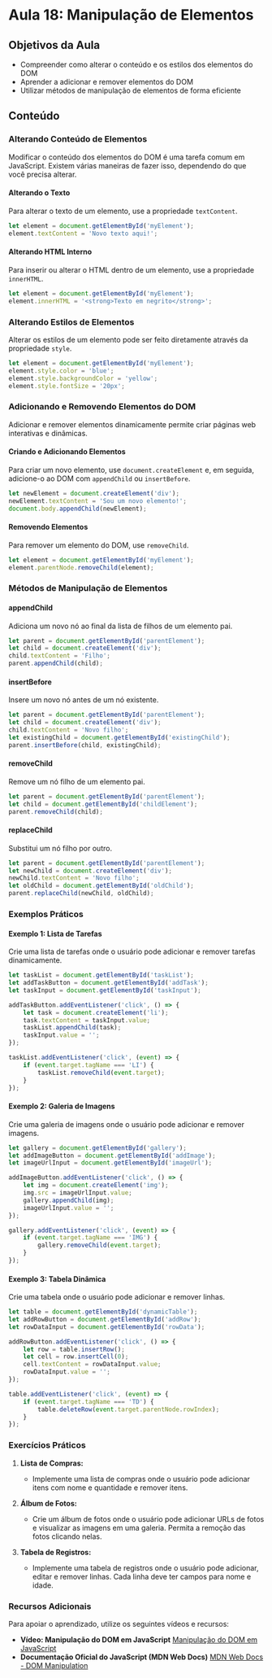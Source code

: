 
# Aula 18: Manipulação de Elementos

## Objetivos da Aula
- Compreender como alterar o conteúdo e os estilos dos elementos do DOM
- Aprender a adicionar e remover elementos do DOM
- Utilizar métodos de manipulação de elementos de forma eficiente

## Conteúdo

### Alterando Conteúdo de Elementos

Modificar o conteúdo dos elementos do DOM é uma tarefa comum em JavaScript. Existem várias maneiras de fazer isso, dependendo do que você precisa alterar.

#### Alterando o Texto

Para alterar o texto de um elemento, use a propriedade `textContent`.

```javascript
let element = document.getElementById('myElement');
element.textContent = 'Novo texto aqui!';
```

#### Alterando HTML Interno

Para inserir ou alterar o HTML dentro de um elemento, use a propriedade `innerHTML`.

```javascript
let element = document.getElementById('myElement');
element.innerHTML = '<strong>Texto em negrito</strong>';
```

### Alterando Estilos de Elementos

Alterar os estilos de um elemento pode ser feito diretamente através da propriedade `style`.

```javascript
let element = document.getElementById('myElement');
element.style.color = 'blue';
element.style.backgroundColor = 'yellow';
element.style.fontSize = '20px';
```

### Adicionando e Removendo Elementos do DOM

Adicionar e remover elementos dinamicamente permite criar páginas web interativas e dinâmicas.

#### Criando e Adicionando Elementos

Para criar um novo elemento, use `document.createElement` e, em seguida, adicione-o ao DOM com `appendChild` ou `insertBefore`.

```javascript
let newElement = document.createElement('div');
newElement.textContent = 'Sou um novo elemento!';
document.body.appendChild(newElement);
```

#### Removendo Elementos

Para remover um elemento do DOM, use `removeChild`.

```javascript
let element = document.getElementById('myElement');
element.parentNode.removeChild(element);
```

### Métodos de Manipulação de Elementos

#### appendChild

Adiciona um novo nó ao final da lista de filhos de um elemento pai.

```javascript
let parent = document.getElementById('parentElement');
let child = document.createElement('div');
child.textContent = 'Filho';
parent.appendChild(child);
```

#### insertBefore

Insere um novo nó antes de um nó existente.

```javascript
let parent = document.getElementById('parentElement');
let child = document.createElement('div');
child.textContent = 'Novo filho';
let existingChild = document.getElementById('existingChild');
parent.insertBefore(child, existingChild);
```

#### removeChild

Remove um nó filho de um elemento pai.

```javascript
let parent = document.getElementById('parentElement');
let child = document.getElementById('childElement');
parent.removeChild(child);
```

#### replaceChild

Substitui um nó filho por outro.

```javascript
let parent = document.getElementById('parentElement');
let newChild = document.createElement('div');
newChild.textContent = 'Novo filho';
let oldChild = document.getElementById('oldChild');
parent.replaceChild(newChild, oldChild);
```

### Exemplos Práticos

#### Exemplo 1: Lista de Tarefas

Crie uma lista de tarefas onde o usuário pode adicionar e remover tarefas dinamicamente.

```javascript
let taskList = document.getElementById('taskList');
let addTaskButton = document.getElementById('addTask');
let taskInput = document.getElementById('taskInput');

addTaskButton.addEventListener('click', () => {
    let task = document.createElement('li');
    task.textContent = taskInput.value;
    taskList.appendChild(task);
    taskInput.value = '';
});

taskList.addEventListener('click', (event) => {
    if (event.target.tagName === 'LI') {
        taskList.removeChild(event.target);
    }
});
```

#### Exemplo 2: Galeria de Imagens

Crie uma galeria de imagens onde o usuário pode adicionar e remover imagens.

```javascript
let gallery = document.getElementById('gallery');
let addImageButton = document.getElementById('addImage');
let imageUrlInput = document.getElementById('imageUrl');

addImageButton.addEventListener('click', () => {
    let img = document.createElement('img');
    img.src = imageUrlInput.value;
    gallery.appendChild(img);
    imageUrlInput.value = '';
});

gallery.addEventListener('click', (event) => {
    if (event.target.tagName === 'IMG') {
        gallery.removeChild(event.target);
    }
});
```

#### Exemplo 3: Tabela Dinâmica

Crie uma tabela onde o usuário pode adicionar e remover linhas.

```javascript
let table = document.getElementById('dynamicTable');
let addRowButton = document.getElementById('addRow');
let rowDataInput = document.getElementById('rowData');

addRowButton.addEventListener('click', () => {
    let row = table.insertRow();
    let cell = row.insertCell(0);
    cell.textContent = rowDataInput.value;
    rowDataInput.value = '';
});

table.addEventListener('click', (event) => {
    if (event.target.tagName === 'TD') {
        table.deleteRow(event.target.parentNode.rowIndex);
    }
});
```

### Exercícios Práticos

1. **Lista de Compras:**
   - Implemente uma lista de compras onde o usuário pode adicionar itens com nome e quantidade e remover itens.

2. **Álbum de Fotos:**
   - Crie um álbum de fotos onde o usuário pode adicionar URLs de fotos e visualizar as imagens em uma galeria. Permita a remoção das fotos clicando nelas.

3. **Tabela de Registros:**
   - Implemente uma tabela de registros onde o usuário pode adicionar, editar e remover linhas. Cada linha deve ter campos para nome e idade.

### Recursos Adicionais
Para apoiar o aprendizado, utilize os seguintes vídeos e recursos:

- **Vídeo: Manipulação do DOM em JavaScript**
  [Manipulação do DOM em JavaScript](https://www.youtube.com/watch?v=wiozYyXQEVk)
- **Documentação Oficial do JavaScript (MDN Web Docs)**
  [MDN Web Docs - DOM Manipulation](https://developer.mozilla.org/pt-BR/docs/Web/API/Document_Object_Model/Introduction)

